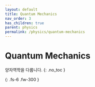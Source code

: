 ```yaml
---
layout: default
title: Quantum Mechanics
nav_order: 3
has_children: true
parent: physics
permalink: /physics/quantum-mechanics
---
```


# Quantum Mechanics
양자역학을 다룹니다.
{: .no_toc }


{: .fs-6 .fw-300 }
